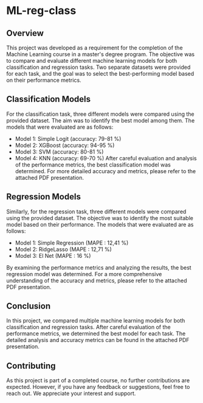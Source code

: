 # ML-reg-class
## Overview
This project was developed as a requirement for the completion of the Machine Learning course in a master's degree program. The objective was to compare and evaluate different machine learning models for both classification and regression tasks. Two separate datasets were provided for each task, and the goal was to select the best-performing model based on their performance metrics.

## Classification Models
For the classification task, three different models were compared using the provided dataset. The aim was to identify the best model among them. The models that were evaluated are as follows:

* Model 1: Simple Logit (accuracy: 79-81 %)
* Model 2: XGBoost (accuracy: 94-95 %)
* Model 3: SVM (accuracy: 80-81 %)
* Model 4: KNN (accuracy: 69-70 %)
After careful evaluation and analysis of the performance metrics, the best classification model was determined. For more detailed accuracy and metrics, please refer to the attached PDF presentation.

## Regression Models
Similarly, for the regression task, three different models were compared using the provided dataset. The objective was to identify the most suitable model based on their performance. The models that were evaluated are as follows:

* Model 1: Simple Regression (MAPE : 12,41 %)
* Model 2: RidgeLasso (MAPE : 12,71 %)
* Model 3: El Net (MAPE : 16 %)

By examining the performance metrics and analyzing the results, the best regression model was determined. For a more comprehensive understanding of the accuracy and metrics, please refer to the attached PDF presentation.

## Conclusion
In this project, we compared multiple machine learning models for both classification and regression tasks. After careful evaluation of the performance metrics, we determined the best model for each task. The detailed analysis and accuracy metrics can be found in the attached PDF presentation.

## Contributing
As this project is part of a completed course, no further contributions are expected. However, if you have any feedback or suggestions, feel free to reach out. We appreciate your interest and support.
